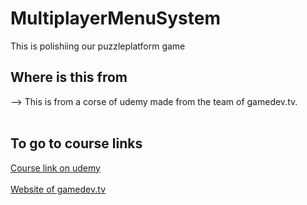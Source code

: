 # MultiplayerMenuSystem
This is polishiing our puzzleplatform game
## Where is this from
--> This is from a corse of udemy made from the team of gamedev.tv.<br><br>
## To go to course links
[Course link on udemy](https://www.udemy.com/course/unrealmultiplayer)<br><br>
[Website of gamedev.tv](https://www.gamedev.tv/)

